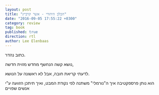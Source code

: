 ```yaml
---
layout: post
title: "הכלב היהודי - אשר קרביץ"
date: "2016-09-05 17:55:22 +0300"
category: review
tag: book
published: true
direction: rtl
author: Lee Elenbaas
---
```

כתוב נהדר.

נושא קשה הנחשף מחדש מזוית חדשה,

לדעתי קריאת חובה, אבל לא ראשונה על הנושא.

הוא נותן פרספקטיבה איך ה"נורמלי" משתנה לפי נקודת המבט, ואיך תיתכן הזוועה ע"י אנשים שפויים
